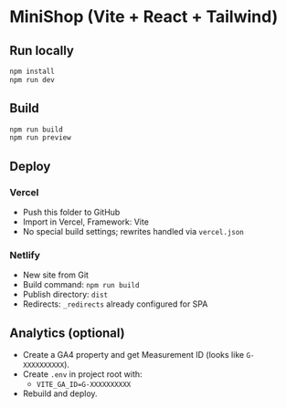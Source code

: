 # MiniShop (Vite + React + Tailwind)

## Run locally

```bash
npm install
npm run dev
```

## Build

```bash
npm run build
npm run preview
```

## Deploy

### Vercel
- Push this folder to GitHub
- Import in Vercel, Framework: Vite
- No special build settings; rewrites handled via `vercel.json`

### Netlify
- New site from Git
- Build command: `npm run build`
- Publish directory: `dist`
- Redirects: `_redirects` already configured for SPA

## Analytics (optional)
- Create a GA4 property and get Measurement ID (looks like `G-XXXXXXXXXX`).
- Create `.env` in project root with:
  - `VITE_GA_ID=G-XXXXXXXXXX`
- Rebuild and deploy.
